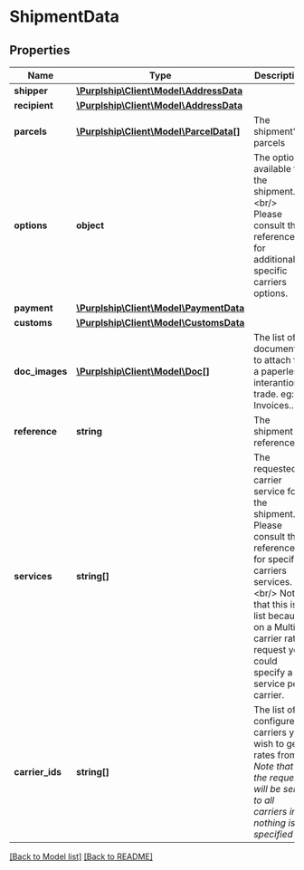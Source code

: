 # ShipmentData

## Properties
Name | Type | Description | Notes
------------ | ------------- | ------------- | -------------
**shipper** | [**\Purplship\Client\Model\AddressData**](AddressData.md) |  | 
**recipient** | [**\Purplship\Client\Model\AddressData**](AddressData.md) |  | 
**parcels** | [**\Purplship\Client\Model\ParcelData[]**](ParcelData.md) | The shipment&#39;s parcels | 
**options** | **object** | The options available for the shipment.&lt;br/&gt; Please consult the reference for additional specific carriers options. | [optional] 
**payment** | [**\Purplship\Client\Model\PaymentData**](PaymentData.md) |  | [optional] 
**customs** | [**\Purplship\Client\Model\CustomsData**](CustomsData.md) |  | [optional] 
**doc_images** | [**\Purplship\Client\Model\Doc[]**](Doc.md) | The list of documents to attach for a paperless interantional trade.  eg: Invoices... | [optional] 
**reference** | **string** | The shipment reference | [optional] 
**services** | **string[]** | The requested carrier service for the shipment.  Please consult the reference for specific carriers services.&lt;br/&gt; Note that this is a list because on a Multi-carrier rate request you could specify a service per carrier. | [optional] 
**carrier_ids** | **string[]** | The list of configured carriers you wish to get rates from.  *Note that the request will be sent to all carriers in nothing is specified* | [optional] 

[[Back to Model list]](../README.md#documentation-for-models) [[Back to README]](../README.md)


